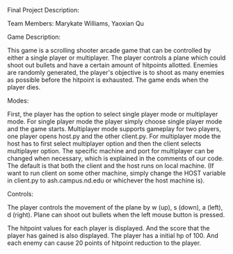 Final Project Description:

Team Members: Marykate Williams, Yaoxian Qu

Game Description:

This game is a scrolling shooter arcade game that can be controlled by either
a single player or multiplayer. The player controls a plane which could shoot out 
bullets and have a certain amount of hitpoints allotted. Enemies are randomly generated,
the player's objective is to shoot as many enemies as possible before the hitpoint is
exhausted. The game ends when the player dies. 

Modes:

First, the player has the option to select single player mode or multiplayer mode. 
For single player mode the player simply choose single player mode and the game starts. Multiplayer mode supports gameplay for two players, one player opens host.py and the other client.py.
For multiplayer mode the host has to first select multiplayer option and then the client
selects multiplayer option. The specific machine and port for multiplayer can be changed when necessary, which is explained in the comments of our code. The default is that both the client and the host runs on local machine. (If want to run client on some other machine, simply change the HOST variable in client.py to ash.campus.nd.edu or whichever the host machine is). 

Controls:

The player controls the movement of the plane by w (up), s (down), a (left), d (right). Plane can shoot out bullets when the left mouse button is pressed. 

The hitpoint values for each player is displayed. And the score that the player has gained is also displayed. The player has a initial hp of 100. And each enemy can cause 20 points of hitpoint reduction to the player. 
